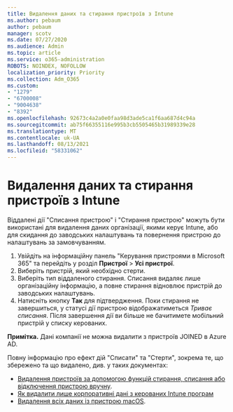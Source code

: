 ```yaml
---
title: Видалення даних та стирання пристроїв з Intune
ms.author: pebaum
author: pebaum
manager: scotv
ms.date: 07/27/2020
ms.audience: Admin
ms.topic: article
ms.service: o365-administration
ROBOTS: NOINDEX, NOFOLLOW
localization_priority: Priority
ms.collection: Adm_O365
ms.custom:
- "1279"
- "6700008"
- "9004638"
- "8392"
ms.openlocfilehash: 92673c4a2a0e0faa98d3ade5ca1f6aa687d4c94a
ms.sourcegitcommit: ab75f66355116e995b3cb5505465b31989339e28
ms.translationtype: MT
ms.contentlocale: uk-UA
ms.lasthandoff: 08/13/2021
ms.locfileid: "58331062"
---
```

# <a name="removing-data-and-wiping-devices-from-intune"></a>Видалення даних та стирання пристроїв з Intune

Віддалені дії "Списання пристрою" і "Стирання пристрою" можуть бути використані для видалення даних організації, якими керує Intune, або для скидання до заводських налаштувань та повернення пристрою до налаштувань за замовчуванням.

1. Увійдіть на інформаційну панель "Керування пристроями в Microsoft 365" та перейдіть у розділ **Пристрої** > **Усі пристрої**.
2. Виберіть пристрій, який необхідно стерти.
3. Виберіть тип віддаленого стирання. Списання видаляє лише організаційну інформацію, а повне стирання відновлює пристрій до заводських налаштувань.
4. Натисніть кнопку **Так** для підтвердження. Поки стирання не завершиться, у статусі дії пристрою відображатиметься *Триває списання*.
    Після завершення дії ви більше не бачитимете мобільний пристрій у списку керованих.

**Примітка.** Дані компанії не можна видалити з пристроїв JOINED в Azure AD. 

Повну інформацію про ефект дій "Списати" та "Стерти", зокрема те, що збережено та що видалено, див. у таких документах:

- [Видалення пристроїв за допомогою функцій стирання, списання або відключення пристрою вручну](https://docs.microsoft.com/mem/intune/remote-actions/devices-wipe).
- [Як видалити лише корпоративні дані з керованих Intune програм](https://docs.microsoft.com/mem/intune/apps/apps-selective-wipe)
- [Видалення всіх даних із пристрою macOS](https://docs.microsoft.com/mem/intune/remote-actions/device-erase).